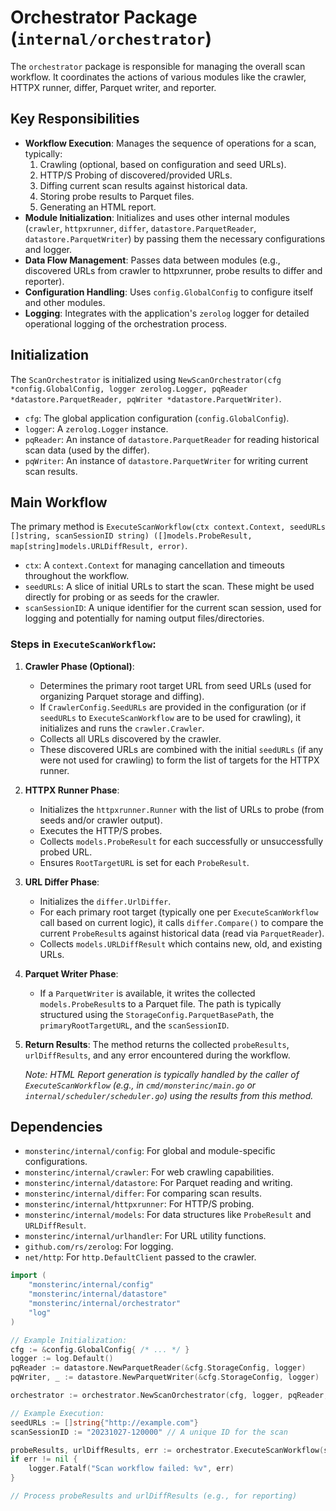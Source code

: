 # Orchestrator Package (`internal/orchestrator`)

The `orchestrator` package is responsible for managing the overall scan workflow. It coordinates the actions of various modules like the crawler, HTTPX runner, differ, Parquet writer, and reporter.

## Key Responsibilities

-   **Workflow Execution**: Manages the sequence of operations for a scan, typically:
    1.  Crawling (optional, based on configuration and seed URLs).
    2.  HTTP/S Probing of discovered/provided URLs.
    3.  Diffing current scan results against historical data.
    4.  Storing probe results to Parquet files.
    5.  Generating an HTML report.
-   **Module Initialization**: Initializes and uses other internal modules (`crawler`, `httpxrunner`, `differ`, `datastore.ParquetReader`, `datastore.ParquetWriter`) by passing them the necessary configurations and logger.
-   **Data Flow Management**: Passes data between modules (e.g., discovered URLs from crawler to httpxrunner, probe results to differ and reporter).
-   **Configuration Handling**: Uses `config.GlobalConfig` to configure itself and other modules.
-   **Logging**: Integrates with the application's `zerolog` logger for detailed operational logging of the orchestration process.

## Initialization

The `ScanOrchestrator` is initialized using `NewScanOrchestrator(cfg *config.GlobalConfig, logger zerolog.Logger, pqReader *datastore.ParquetReader, pqWriter *datastore.ParquetWriter)`.

-   `cfg`: The global application configuration (`config.GlobalConfig`).
-   `logger`: A `zerolog.Logger` instance.
-   `pqReader`: An instance of `datastore.ParquetReader` for reading historical scan data (used by the differ).
-   `pqWriter`: An instance of `datastore.ParquetWriter` for writing current scan results.

## Main Workflow

The primary method is `ExecuteScanWorkflow(ctx context.Context, seedURLs []string, scanSessionID string) ([]models.ProbeResult, map[string]models.URLDiffResult, error)`.

-   `ctx`: A `context.Context` for managing cancellation and timeouts throughout the workflow.
-   `seedURLs`: A slice of initial URLs to start the scan. These might be used directly for probing or as seeds for the crawler.
-   `scanSessionID`: A unique identifier for the current scan session, used for logging and potentially for naming output files/directories.

### Steps in `ExecuteScanWorkflow`:

1.  **Crawler Phase (Optional)**:
    -   Determines the primary root target URL from seed URLs (used for organizing Parquet storage and diffing).
    -   If `CrawlerConfig.SeedURLs` are provided in the configuration (or if `seedURLs` to `ExecuteScanWorkflow` are to be used for crawling), it initializes and runs the `crawler.Crawler`.
    -   Collects all URLs discovered by the crawler.
    -   These discovered URLs are combined with the initial `seedURLs` (if any were not used for crawling) to form the list of targets for the HTTPX runner.

2.  **HTTPX Runner Phase**:
    -   Initializes the `httpxrunner.Runner` with the list of URLs to probe (from seeds and/or crawler output).
    -   Executes the HTTP/S probes.
    -   Collects `models.ProbeResult` for each successfully or unsuccessfully probed URL.
    -   Ensures `RootTargetURL` is set for each `ProbeResult`.

3.  **URL Differ Phase**:
    -   Initializes the `differ.UrlDiffer`.
    -   For each primary root target (typically one per `ExecuteScanWorkflow` call based on current logic), it calls `differ.Compare()` to compare the current `ProbeResult`s against historical data (read via `ParquetReader`).
    -   Collects `models.URLDiffResult` which contains new, old, and existing URLs.

4.  **Parquet Writer Phase**:
    -   If a `ParquetWriter` is available, it writes the collected `models.ProbeResult`s to a Parquet file. The path is typically structured using the `StorageConfig.ParquetBasePath`, the `primaryRootTargetURL`, and the `scanSessionID`.

5.  **Return Results**: The method returns the collected `probeResults`, `urlDiffResults`, and any error encountered during the workflow.

    *Note: HTML Report generation is typically handled by the caller of `ExecuteScanWorkflow` (e.g., in `cmd/monsterinc/main.go` or `internal/scheduler/scheduler.go`) using the results from this method.*

## Dependencies

-   `monsterinc/internal/config`: For global and module-specific configurations.
-   `monsterinc/internal/crawler`: For web crawling capabilities.
-   `monsterinc/internal/datastore`: For Parquet reading and writing.
-   `monsterinc/internal/differ`: For comparing scan results.
-   `monsterinc/internal/httpxrunner`: For HTTP/S probing.
-   `monsterinc/internal/models`: For data structures like `ProbeResult` and `URLDiffResult`.
-   `monsterinc/internal/urlhandler`: For URL utility functions.
-   `github.com/rs/zerolog`: For logging.
-   `net/http`: For `http.DefaultClient` passed to the crawler.

```go
import (
    "monsterinc/internal/config"
    "monsterinc/internal/datastore"
    "monsterinc/internal/orchestrator"
    "log"
)

// Example Initialization:
cfg := &config.GlobalConfig{ /* ... */ }
logger := log.Default()
pqReader := datastore.NewParquetReader(&cfg.StorageConfig, logger)
pqWriter, _ := datastore.NewParquetWriter(&cfg.StorageConfig, logger)

orchestrator := orchestrator.NewScanOrchestrator(cfg, logger, pqReader, pqWriter)

// Example Execution:
seedURLs := []string{"http://example.com"}
scanSessionID := "20231027-120000" // A unique ID for the scan

probeResults, urlDiffResults, err := orchestrator.ExecuteScanWorkflow(seedURLs, scanSessionID)
if err != nil {
    logger.Fatalf("Scan workflow failed: %v", err)
}

// Process probeResults and urlDiffResults (e.g., for reporting)
``` 